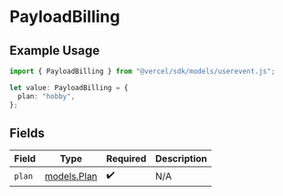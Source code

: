 # PayloadBilling

## Example Usage

```typescript
import { PayloadBilling } from "@vercel/sdk/models/userevent.js";

let value: PayloadBilling = {
  plan: "hobby",
};
```

## Fields

| Field                            | Type                             | Required                         | Description                      |
| -------------------------------- | -------------------------------- | -------------------------------- | -------------------------------- |
| `plan`                           | [models.Plan](../models/plan.md) | :heavy_check_mark:               | N/A                              |